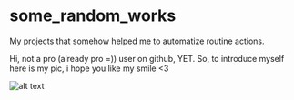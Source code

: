 # some_random_works
My projects that somehow helped me to automatize routine actions.

Hi, not a pro (already pro =)) user on github, YET. So, to introduce myself here is my pic, i hope you like my smile <3 

![alt text](https://i.ytimg.com/vi/WCkT85pG0tY/hqdefault.jpg)
